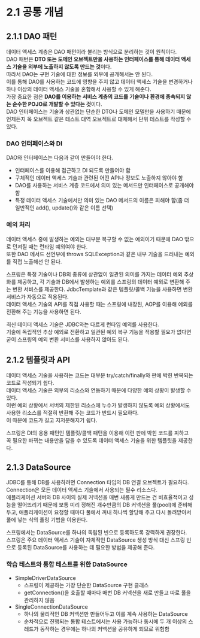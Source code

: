 # 2.1 공통 개념

## 2.1.1 DAO 패턴

데이터 액세스 계층은 DAO 패턴이라 불리는 방식으로 분리하는 것이 원칙이다.  
DAO 패턴은 **DTO 또는 도메인 오브젝트만을 사용하는 인터페이스를 통해 데이터 액세스 기술을 외부에 노출하지 않도록 만드는 것**이다.  
따라서 DAO는 구현 기술에 대한 정보를 외부에 공개해서는 안 된다.  
이를 통해 DAO를 사용하는 코드에 영향을 주지 않고 데이터 액세스 기술을 변경하거나 하나 이상의 데이터 액세스 기술을 혼합해서 사용할 수 있게 해준다.  
가장 중요한 점은 **DAO를 이용하는 서비스 계층의 코드를 기술이나 환경에 종속되지 않는 순수한 POJO로 개발할 수 있다는 것**이다.  
DAO 인터페이스는 기술과 상관없는 단순한 DTO나 도메인 모델만을 사용하기 때문에 언제든지 목 오브젝트 같은 테스트 대역 오브젝트로 대체해서 단위 테스트를 작성할 수 있다.

### DAO 인터페이스와 DI

DAO와 인터페이스는 다음과 같이 만들어야 한다.

- 인터페이스를 이용해 접근하고 DI 되도록 만들어야 함
- 구체적인 데이터 액세스 기술과 관련된 어떤 API나 정보도 노출하지 않아야 함
- DAO를 사용하는 서비스 계층 코드에서 의미 있는 메서드만 인터페이스로 공개해야 함
- 특정 데이터 액세스 기술에서만 의미 있는 DAO 메서드의 이름은 피해야 함(좀 더 일반적인 add(), update()와 같은 이름 선택)

### 예외 처리

데이터 액세스 중에 발생하는 예외는 대부분 복구할 수 없는 예외이기 때문에 DAO 밖으로 던져질 때는 런타임 예외여야 한다.  
또한 DAO 메서드 선언부에 throws SQLException과 같은 내부 기술을 드러내는 예외를 직접 노출해선 안 된다.

스프링은 특정 기술이나 DB의 종류에 상관없이 일관된 의미를 가지는 데이터 예외 추상화를 제공하고, 각 기술과 DB에서 발생하는 예외를 스프링의 데이터 예외로 변환해 주는 변환 서비스를 제공한다.
JdbcTemplate과 같은 템플릿/콜백 기능을 사용하면 변환 서비스가 자동으로 적용된다.  
데이터 액세스 기술의 API를 직접 사용할 때는 스프링에 내장된, AOP를 이용해 예외를 전환해 주는 기능을 사용하면 된다.

최신 데이터 액세스 기술은 JDBC와는 다르게 런타임 예외를 사용한다.  
기술에 독립적인 추상 예외로 전환하고 일관된 예외 복구 기능을 적용할 필요가 없다면 굳이 스프링의 예외 변환 서비스를 사용하지 않아도 된다.

## 2.1.2 템플릿과 API

데이터 액세스 기술을 사용하는 코드는 대부분 try/catch/finally와 판에 박힌 반복되는 코드로 작성되기 쉽다.  
데이터 액세스 기술은 외부의 리소스와 연동하기 때문에 다양한 예외 상황이 발생할 수 있다.  
이런 예외 상황에서 서버의 제한된 리소스에 누수가 발생하지 않도록 예외 상황에서도 사용한 리소스를 적절히 반환해 주는 코드가 반드시 필요하다.  
이 때문에 코드가 길고 지저분해지기 쉽다.

스프링은 DI의 응용 패턴인 템플릿/콜백 패턴을 이용해 이런 판에 박힌 코드를 피하고 꼭 필요한 바뀌는 내용만을 담을 수 있도록 데이터 액세스 기술을 위한 템플릿을 제공한다.

## 2.1.3 DataSource

JDBC를 통해 DB를 사용하려면 Connection 타입의 DB 연결 오브젝트가 필요하다.  
Connection은 모든 데이터 액세스 기술에서 사용되는 필수 리소스다.  
애플리케이션 서버와 DB 사이의 실제 커넥션을 매번 새롭게 만드는 건 비효율적이고 성능을 떨어뜨리기 때문에 보통 미리 정해진 개수만큼의 DB 커넥션을 풀(pool)에 준비해두고, 애플리케이션이 요청할 때마다 풀에서 꺼내 하나씩 할당해 주고 다시 돌려받아서 풀에 넣는 식의 풀링 기법을 이용한다.

스프링에서는 DataSource를 하나의 독립된 빈으로 등록하도록 강력하게 권장한다.  
스프링은 주요 데이터 액세스 기술이 자체적인 DataSource 생성 방식 대신 스프링 빈으로 등록된 DataSource를 사용하는 데 필요한 방법을 제공해 준다.

### 학습 테스트와 통합 테스트를 위한 DataSource

- SimpleDriverDataSource
  - 스프링이 제공하는 가장 단순한 DataSource 구현 클래스
  - getConnection()을 호출할 때마다 매번 DB 커넥션을 새로 만들고 따로 풀을 관리하지 않음
- SingleConnectionDataSource
  - 하나의 물리적인 DB 커넥션만 만들어두고 이를 계속 사용하는 DataSource
  - 순차적으로 진행되는 통합 테스트에서는 사용 가능하나 동시에 두 개 이상의 스레드가 동작하는 경우에는 하나의 커넥션을 공유하게 되므로 위험함
